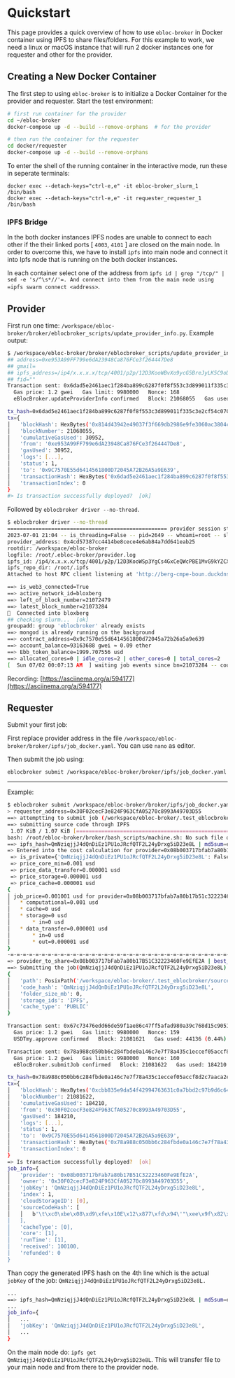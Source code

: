 # Quickstart

This page provides a quick overview of how to use `ebloc-broker` in Docker container using IPFS to share files/folders.
For this example to work, we need a linux or macOS instance that will run 2 docker instances one for requester and other for the provider.

## Creating a New Docker Container

The first step to using `ebloc-broker` is to initialize a Docker Container for the provider and requester.
Start the test environment:

```bash
# first run container for the provider
cd ~/ebloc-broker
docker-compose up -d --build --remove-orphans  # for the provider

# then run the container for the requester
cd docker/requester
docker-compose up -d --build --remove-orphans
```

To enter the shell of the running container in the interactive mode, run these in seperate terminals:
```
docker exec --detach-keys="ctrl-e,e" -it ebloc-broker_slurm_1 /bin/bash
docker exec --detach-keys="ctrl-e,e" -it requester_requester_1 /bin/bash
```

### IPFS Bridge
In the both docker instances IPFS nodes are unable to connect to each other if the their linked ports [ `4003`, `4101` ] are closed on the main node.
In order to overcome this, we have to install `ipfs` into main node and connect it into Ipfs node that is running on the both docker instances.

In each container select one of the address from `ipfs id | grep "/tcp/" | sed -e 's/^\s*//'=.
And connect into them from the main node using =ipfs swarm connect <address>`.

## Provider
First run one time: `/workspace/ebloc-broker/broker/eblocbroker_scripts/update_provider_info.py`.
Example output:

```bash
$ /workspace/ebloc-broker/broker/eblocbroker_scripts/update_provider_info.py
## address=0xe953A99FF799e6dA23948Ca876FCe3f264447De8
## gmail=
## ipfs_address=/ip4/x.x.x.x/tcp/4001/p2p/12D3KooWBvXo9ycG5BreJyLK5C9oDer9UVZX8VMMdAXS4usCrKvr
## fid=""
Transaction sent: 0x6dad5e2461aec1f284ba899c6287f0f8f553c3d899011f335c3e2cf54c070048
  Gas price: 1.2 gwei   Gas limit: 9980000   Nonce: 168
  eBlocBroker.updateProviderInfo confirmed   Block: 21068055   Gas used: 30952 (0.31%)

tx_hash=0x6dad5e2461aec1f284ba899c6287f0f8f553c3d899011f335c3e2cf54c070048
tx={
│   'blockHash': HexBytes('0x814d43942e49037f3f669db2986e9fe3060ac3804c6c91ea508f9b344e836f79'),
│   'blockNumber': 21068055,
│   'cumulativeGasUsed': 30952,
│   'from': '0xe953A99FF799e6dA23948Ca876FCe3f264447De8',
│   'gasUsed': 30952,
│   'logs': [...],
│   'status': 1,
│   'to': '0x9C7570E55d6414561800D72045A72B26A5a9E639',
│   'transactionHash': HexBytes('0x6dad5e2461aec1f284ba899c6287f0f8f553c3d899011f335c3e2cf54c070048'),
│   'transactionIndex': 0
}
#> Is transaction successfully deployed?  [ok]
```

Followed by `eblocbroker driver --no-thread`.

```bash
$ eblocbroker driver --no-thread
=================================================== provider session starts ====================================================
2023-07-01 21:04 -- is_threading=False -- pid=2649 -- whoami=root -- slurm_user=root
provider_address: 0x4cd57387cc4414be8cece4e6ab84a7dd641eab25
rootdir: /workspace/ebloc-broker
logfile: /root/.ebloc-broker/provider.log
ipfs_id: /ip4/x.x.x.x/tcp/4001/p2p/12D3KooWSp3YgCs4GxCeQWcPBE1MvG9kYZCXdATsx7zaN9Uh1Jhy
ipfs_repo_dir: /root/.ipfs
Attached to host RPC client listening at 'http://berg-cmpe-boun.duckdns.org:8545'

==> is_web3_connected=True
==> active_network_id=bloxberg
==> left_of_block_number=21072479
==> latest_block_number=21073284
🍺  Connected into bloxberg
## checking slurm...  [ok]
groupadd: group 'eblocbroker' already exists
==> mongod is already running on the background
==> contract_address=0x9c7570e55d6414561800d72045a72b26a5a9e639
==> account_balance=93163688 gwei ≈ 0.09 ether
==> Ebb_token_balance=1999.707556 usd
==> allocated_cores=0 | idle_cores=2 | other_cores=0 | total_cores=2
[  Sun 07/02 00:07:13 AM  ] waiting job events since bn=21073284 -- counter=0:02:18 ...
```

Recording: [https://asciinema.org/a/594177](https://asciinema.org/a/594177)

## Requester
Submit your first job:

First replace provider address in the file `/workspace/ebloc-broker/broker/ipfs/job_docker.yaml`.
You can use `nano` as editor.

Then submit the job using:
```bash
eblocbroker submit /workspace/ebloc-broker/broker/ipfs/job_docker.yaml
```

---

Example:

```bash
$ eblocbroker submit /workspace/ebloc-broker/broker/ipfs/job_docker.yaml
> requester_address=0x30F02cecF3e824F963CfA05270c8993A49703D55
==> attemptting to submit job (/workspace/ebloc-broker/.test_eblocbroker/source_code_without_data) using IPFS
==> submitting source code through IPFS
 1.07 KiB / 1.07 KiB [============================================================================================] 100.00%QmNziqjjJ4dQnDiEz1PU1oJRcfQTF2L24yDrxg5iD23e8L
bash: /root/ebloc-broker/broker/bash_scripts/machine.sh: No such file or directory
==> ipfs_hash=QmNziqjjJ4dQnDiEz1PU1oJRcfQTF2L24yDrxg5iD23e8L | md5sum=e72183c36c0d576ea9beb6713dc06a19
=> Entered into the cost calculation for provider=0x08b003717bfab7a80b17b51c32223460fe9efe2a
 => is_private={'QmNziqjjJ4dQnDiEz1PU1oJRcfQTF2L24yDrxg5iD23e8L': False}
 => price_core_min=0.001 usd
 => price_data_transfer=0.000001 usd
 => price_storage=0.000001 usd
 => price_cache=0.000001 usd
{
│ job_price=0.001001 usd for provider=0x08b003717bfab7a80b17b51c32223460fe9efe2a
│   * computational=0.001 usd
│   * cache=0 usd
│   * storage=0 usd
│       * in=0 usd
│   * data_transfer=0.000001 usd
│       * in=0 usd
│       * out=0.000001 usd
}
-=-=-=-=-=-=-=-=-=-=-=-=-=-=-=-=-=-=-=-=-=-=-=-=-=-=-=-=-=-=-=-=-=-=-=-=-=-=-=-=-=-=-=-=-=-=-=-=-=-=-=-=-=-=-=-=-=-=-=-=-=-
=> provider_to_share=0x08b003717bFab7a80b17B51C32223460Fe9EfE2A | best_price=0.001001 usd
==> Submitting the job(QmNziqjjJ4dQnDiEz1PU1oJRcfQTF2L24yDrxg5iD23e8L)
{
│   'path': PosixPath('/workspace/ebloc-broker/.test_eblocbroker/source_code_without_data'),
│   'code_hash': 'QmNziqjjJ4dQnDiEz1PU1oJRcfQTF2L24yDrxg5iD23e8L',
│   'folder_size_mb': 0,
│   'storage_ids': 'IPFS',
│   'cache_type': 'PUBLIC'
}

Transaction sent: 0x67c73476edd66de59f1ae86c47ff5afad980a39c768d15c9051c6742c719e4a9
  Gas price: 1.2 gwei   Gas limit: 9980000   Nonce: 159
  USDTmy.approve confirmed   Block: 21081621   Gas used: 44136 (0.44%)

Transaction sent: 0x78a988c050bb6c284fbde0a146c7e7f78a435c1eccef05accf8d2c7aaca2e531
  Gas price: 1.2 gwei   Gas limit: 9980000   Nonce: 160
  eBlocBroker.submitJob confirmed   Block: 21081622   Gas used: 184210 (1.85%)

tx_hash=0x78a988c050bb6c284fbde0a146c7e7f78a435c1eccef05accf8d2c7aaca2e531
tx={
│   'blockHash': HexBytes('0xcbb835e9da54f42994763631c0a7bbd2c97b9d6c646cb224a52b078d2340d9f2'),
│   'blockNumber': 21081622,
│   'cumulativeGasUsed': 184210,
│   'from': '0x30F02cecF3e824F963CfA05270c8993A49703D55',
│   'gasUsed': 184210,
│   'logs': [...],
│   'status': 1,
│   'to': '0x9C7570E55d6414561800D72045A72B26A5a9E639',
│   'transactionHash': HexBytes('0x78a988c050bb6c284fbde0a146c7e7f78a435c1eccef05accf8d2c7aaca2e531'),
│   'transactionIndex': 0
}
=> Is transaction successfully deployed?  [ok]
job_info={
│   'provider': '0x08b003717bFab7a80b17B51C32223460Fe9EfE2A',
│   'owner': '0x30F02cecF3e824F963CfA05270c8993A49703D55',
│   'jobKey': 'QmNziqjjJ4dQnDiEz1PU1oJRcfQTF2L24yDrxg5iD23e8L',
│   'index': 1,
│   'cloudStorageID': [0],
│   'sourceCodeHash': [
│   │   b'\t\xc0\xbe\x08\xd9\xfe\x10E\x12\x877\xfd\x94\'"\xee\x9f\x82\xa2*\x99\xd7\xedf\x8ak\xdf\x92\xeb\xd5\xf7\xfd'
│   ],
│   'cacheType': [0],
│   'core': [1],
│   'runTime': [1],
│   'received': 100100,
│   'refunded': 0
}
```

Than copy the generated IPFS hash on the 4th line which is the actual `jobKey` of the job: `QmNziqjjJ4dQnDiEz1PU1oJRcfQTF2L24yDrxg5iD23e8L.`
```bash
...
==> ipfs_hash=QmNziqjjJ4dQnDiEz1PU1oJRcfQTF2L24yDrxg5iD23e8L | md5sum=e72183c36c0d576ea9beb6713dc06a19
...
job_info={
│   ...
│   'jobKey': 'QmNziqjjJ4dQnDiEz1PU1oJRcfQTF2L24yDrxg5iD23e8L',
│   ...
}
```

On the main node do: `ipfs get QmNziqjjJ4dQnDiEz1PU1oJRcfQTF2L24yDrxg5iD23e8L`.
This will transfer file to your main node and from there to the provider node.
